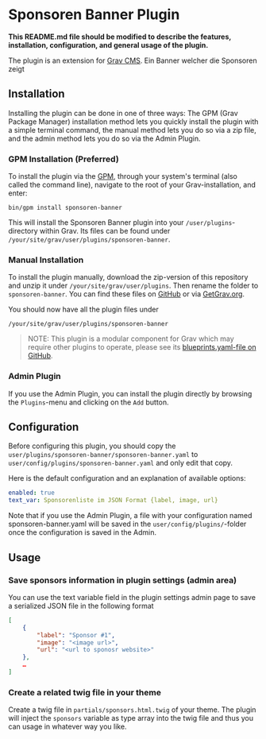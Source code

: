 # Sponsoren Banner Plugin

**This README.md file should be modified to describe the features, installation, configuration, and general usage of the plugin.**

The plugin is an extension for [Grav CMS](http://github.com/getgrav/grav). Ein Banner welcher die Sponsoren zeigt

## Installation

Installing the plugin can be done in one of three ways: The GPM (Grav Package Manager) installation method lets you quickly install the plugin with a simple terminal command, the manual method lets you do so via a zip file, and the admin method lets you do so via the Admin Plugin.

### GPM Installation (Preferred)

To install the plugin via the [GPM](http://learn.getgrav.org/advanced/grav-gpm), through your system's terminal (also called the command line), navigate to the root of your Grav-installation, and enter:

    bin/gpm install sponsoren-banner

This will install the Sponsoren Banner plugin into your `/user/plugins`-directory within Grav. Its files can be found under `/your/site/grav/user/plugins/sponsoren-banner`.

### Manual Installation

To install the plugin manually, download the zip-version of this repository and unzip it under `/your/site/grav/user/plugins`. Then rename the folder to `sponsoren-banner`. You can find these files on [GitHub](https://github.com/CoderDojoDeutschland/webseite-plugin-sponsoren-banner) or via [GetGrav.org](http://getgrav.org/downloads/plugins#extras).

You should now have all the plugin files under

    /your/site/grav/user/plugins/sponsoren-banner

> NOTE: This plugin is a modular component for Grav which may require other plugins to operate, please see its [blueprints.yaml-file on GitHub](https://github.com/andi1984/grav-plugin-sponsoren-banner/blob/master/blueprints.yaml).

### Admin Plugin

If you use the Admin Plugin, you can install the plugin directly by browsing the `Plugins`-menu and clicking on the `Add` button.

## Configuration

Before configuring this plugin, you should copy the `user/plugins/sponsoren-banner/sponsoren-banner.yaml` to `user/config/plugins/sponsoren-banner.yaml` and only edit that copy.

Here is the default configuration and an explanation of available options:

```yaml
enabled: true
text_var: Sponsorenliste im JSON Format {label, image, url}
```

Note that if you use the Admin Plugin, a file with your configuration named sponsoren-banner.yaml will be saved in the `user/config/plugins/`-folder once the configuration is saved in the Admin.

## Usage

### Save sponsors information in plugin settings (admin area)

You can use the text variable field in the plugin settings admin page to save a serialized JSON file in the following format

```json
[
    {
        "label": "Sponsor #1",
        "image": "<image url>",
        "url": "<url to sponosr website>"
    },
    …
]
```

### Create a related twig file in your theme

Create a twig file in `partials/sponsors.html.twig` of your theme. The plugin will inject the `sponsors` variable as type array into the twig file and thus you can usage in whatever way you like.
